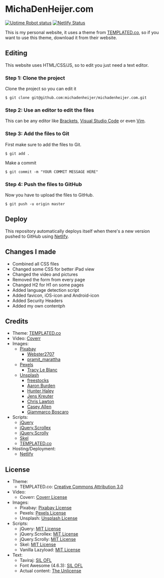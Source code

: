 # MichaDenHeijer.com
[![Uptime Robot status](https://img.shields.io/uptimerobot/ratio/7/m780835373-dfca08c8bd2fab0cdf3dfa82.svg)](https://uptimerobot.com/) [![Netlify Status](https://api.netlify.com/api/v1/badges/7b9cc568-6c03-4007-8dac-ff34b0833765/deploy-status)](https://app.netlify.com/sites/michadenheijerdev/deploys)

This is my personal website, it uses a theme from [TEMPLATED.co](http://TEMPLATED.co), so if you want to use this theme, download it from their website.

## Editing
This website uses HTML/CSS/JS, so to edit you just need a text editor.

### Step 1: Clone the project
Clone the project so you can edit it
```
$ git clone git@github.com:michadenheijer/michadenheijer.com.git
```

### Step 2: Use an editor to edit the files
This can be any editor like [Brackets](http://brackets.io), [Visual Studio Code](https://code.visualstudio.com/) or even [Vim](https://www.vim.org/).

### Step 3: Add the files to Git
First make sure to add the files to Git.
```
$ git add .
```
Make a commit
```
$ git commit -m "YOUR COMMIT MESSAGE HERE"
```

### Step 4: Push the files to GitHub
Now you have to upload the files to GitHub.
```
$ git push -u origin master
```

## Deploy
This repository automatically deploys itself when there's a new version pushed to GitHub using [Netlify](https://netlify.com/).

## Changes I made
- Combined all CSS files
- Changed some CSS for better iPad view
- Changed the video and pictures
- Removed the form from every page
- Changed H2 for H1 on some pages
- Added language detection script
- Added favicon, iOS-icon and Android-icon
- Added Security Headers
- Added my own contentph

## Credits
- Theme: [TEMPLATED.co](http://templated.co)
- Video: [Coverr](http://coverr.co)
- Images:
  - [Pixabay](https://pixabay.com)
    - [Webster2707](https://pixabay.com/users/Webster2703-1444894/)
    - [pramit_marattha](https://pixabay.com/users/pramit_marattha-3815284/)
  - [Pexels](https://www.pexels.com)
    - [Tracy Le Blanc](https://www.pexels.com/@tracy-le-blanc-67789)
  - [Unsplash](http://unsplash.com)
    - [freestocks](https://unsplash.com/@freestocks)
    - [Aaron Burden](https://unsplash.com/@aaronburden)
    - [Hunter Haley](https://unsplash.com/@hnhmarketing)
    - [Jens Kreuter](https://unsplash.com/@jenskreuter)
    - [Chris Lawton](https://unsplash.com/@chrislawton)
    - [Casey Allen](https://unsplash.com/@westbeach013)
    - [Giammarco Boscaro](https://unsplash.com/@giamboscaro)
- Scripts:
  - [jQuery](https://jquery.org)
  - [jQuery.Scrollex](https://github.com/ajlkn/jquery.scrollex)
  - [jQuery.Scrolly](https://github.com/Victa/scrolly)
  - [Skel](https://github.com/ajlkn/skel/blob/master/README.md)
  - [TEMPLATED.co](http://templated.co)
- Hosting/Deployment: 
  - [Netlify](http://netlify.com)
  
## License

 - Theme: 
   - TEMPLATED.co: [Creative Commons Attribution 3.0](https://templated.co/license)
 - Video: 
   - Coverr: [Coverr License](https://coverr.co/license)
 - Images:
   - Pixabay: [Pixabay License](https://pixabay.com/nl/service/terms/#license)
   - Pexels: [Pexels License](https://www.pexels.com/photo-license/)
   - Unsplash: [Unsplash License](https://unsplash.com/license)
 - Scripts:
   - jQuery: [MIT License](https://github.com/jquery/jquery/blob/master/LICENSE.txt)
   - jQuery.Scrollex: [MIT License](https://github.com/ajlkn/jquery.scrollex#license)
   - jQuery.Scrolly: [MIT License](https://tldrlegal.com/license/mit-license)
   - Skel: [MIT License](https://github.com/ajlkn/skel#license)
   - Vanilla Lazyload: [MIT License](https://github.com/verlok/lazyload/blob/master/LICENSE)
 - Text:
   - Taviraj: [SIL OFL](https://scripts.sil.org/cms/scripts/page.php?site_id=nrsi&id=OFL)
   - Font Awesome (4.6.3): [SIL OFL](https://scripts.sil.org/cms/scripts/page.php?site_id=nrsi&id=OFL)
   - Actual content: [The Unlicense](https://choosealicense.com/licenses/unlicense/)

